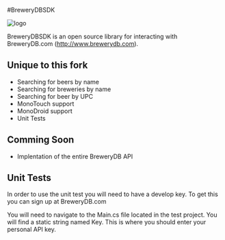 #BreweryDBSDK

![logo](http://www.pintlabs.com/wp-content/uploads/2011/05/Brewery-DB_finals-05-100x430.png) 


BreweryDBSDK is an open source library for interacting with BreweryDB.com (http://www.brewerydb.com).


## Unique to this fork


* Searching for beers by name
* Searching for breweries by name
* Searching for beer by UPC
* MonoTouch support
* MonoDroid support
* Unit Tests

## Comming Soon

* Implentation of the entire BreweryDB API


## Unit Tests

In order to use the unit test you will need to have a develop key. To get this you can sign up at BreweryDB.com

You will need to navigate to the Main.cs file located in the test project. You will find a static string named Key. This is where you should enter your personal API key.
